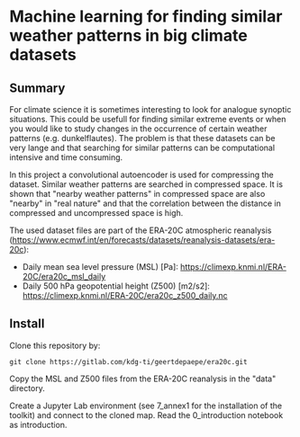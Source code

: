 # Machine learning for finding similar weather patterns in big climate datasets

## Summary

For climate science it is sometimes interesting to look for analogue synoptic situations. This could be usefull for finding similar extreme events or when you would like to study changes in the occurrence of certain weather patterns (e.g. dunkelflautes). The problem is that these datasets can be very lange and that searching for similar patterns can be computational intensive and time consuming. 

In this project a convolutional autoencoder is used for compressing the dataset. Similar weather patterns are searched in compressed space. It is shown that "nearby weather patterns" in compressed space are also "nearby" in "real nature" and that the correlation between the distance in compressed and uncompressed space is high.

The used dataset files are part of the ERA-20C atmospheric reanalysis (https://www.ecmwf.int/en/forecasts/datasets/reanalysis-datasets/era-20c):  

- Daily mean sea level pressure (MSL) [Pa]: https://climexp.knmi.nl/ERA-20C/era20c_msl_daily
- Daily 500 hPa geopotential height (Z500) [m2/s2]: https://climexp.knmi.nl/ERA-20C/era20c_z500_daily.nc

## Install

Clone this repository by:
```
git clone https://gitlab.com/kdg-ti/geertdepaepe/era20c.git
```
Copy the MSL and Z500 files from the ERA-20C reanalysis in the "data" directory.

Create a Jupyter Lab environment (see 7_annex1 for the installation of the toolkit) and connect to the cloned map. Read the 0_introduction notebook as introduction.
